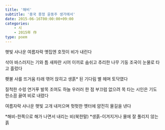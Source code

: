 ```yaml
---
title: '해비'
subtitle: '중국 용정 윤동주 생가에서'
date: 2015-06-16T00:00:00+09:00
categories: 
    - 시
    - 2015年 作
type: poem
---
```


햇빛 사나운 여름자락
옛집엔 호젓이 비가 내린다

삭아 바스러지는 기와 틈
새파란 시어 이끼로 숨쉬고
추리한 나무 기둥
조국이 눈물로 타고 흘렀다

횃불 사를 뜨거움
타래 엮어 앉히고
생흙* 된 기다림
별 헤며 토닥였다

질척한 수렁
연거푸 발목 조여도
하늘 우러러 한 점 부끄럼 없으려
목 타는 시인은
기도 한소끔 끓여 비로 내렸다

여름자락 사나운 햇빛
고개 내저으며
헛헛한 옛터에
얌전히 물길을 낸다



*해비-한쪽으로 해가 나면서 내리는 비(북한말)
*생흙-이겨지거나 물에 잘 풀리지 않는 흙
